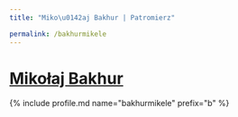 ```yaml
---
title: "Miko\u0142aj Bakhur | Patromierz"

permalink: /bakhurmikele
---
```


# [Mikołaj Bakhur](https://patronite.pl/bakhurmikele)

{% include profile.md name="bakhurmikele" prefix="b" %}
